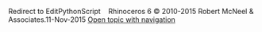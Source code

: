 ---
---

Redirect to EditPythonScript&#160;
&#160;
Rhinoceros 6 © 2010-2015 Robert McNeel &amp; Associates.11-Nov-2015
 [Open topic with navigation](editpythonscript.html) 

